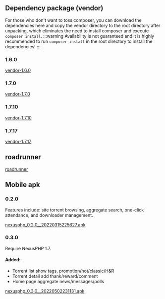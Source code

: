 <ArticleTopAd></ArticleTopAd>

## Dependency package (vendor)

For those who don't want to toss composer, you can download the dependencies here and copy the vendor directory to the root directory after unpacking, which eliminates the need to install composer and execute `composer install`.
:::warning
Availability is not guaranteed and it is highly recommended to run `composer install` in the root directory to install the dependencies!
:::

### 1.6.0

[vendor-1.6.0](/downloads/vendor-1.6.0.zip)

### 1.7.0
[vendor-1.7.0](/downloads/vendor-1.7.0.zip)

### 1.7.10
[vendor-1.7.10](/downloads/vendor-1.7.10.zip)

### 1.7.17
[vendor-1.7.17](/downloads/vendor-1.7.17.zip)

## roadrunner
[roadrunner](/downloads/roadrunner-2.8.8-linux-amd64/rr)


## Mobile apk

### 0.2.0

Features include: site torrent browsing, aggregate search, one-click attendance, and downloader management.

[nexusphp_0.2.0__20220315225627.apk](/downloads/nexusphp_0.2.0__20220315225627.apk)

### 0.3.0
Require NexusPHP 1.7.

#### Added:
- Torrent list show tags, promotion/hot/classic/H&R 
- Torrent detail add thank/reward/comment
- Home page aggregate news/messages/polls

[nexusphp_0.3.0__20220502231131.apk](/downloads/nexusphp_0.3.0__20220502231131.apk)